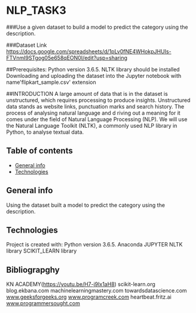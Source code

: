 # NLP_TASK3
###Use a given dataset to build a model to predict the category using the description. 

###Dataset Link
https://docs.google.com/spreadsheets/d/1pLv0fNE4WHokpJHUIs-FTVnmI9STgog05e658qEON0I/edit?usp=sharing

##Prerequisites:
Python version 3.6.5. 
NLTK library should be installed
Downloading and uploading the dataset into the Jupyter notebook with name'flipkart_sample.csv' extension

##INTRODUCTION
A large amount of data that is in the dataset is unstructured, which requires processing to produce insights. Unstructured data stands as website links, punctuation marks and search history. The process of analysing natural language and d riving out a meaning for it comes under the field of Natural Language Processing (NLP). We will use the Natural Language Toolkit (NLTK), a commonly used NLP library in Python, to analyse textual data.

## Table of contents
* [General info](#general-info)
* [Technologies](#technologies)

## General info
Using the dataset built a model to predict the category using the description.
## Technologies
Project is created with:
Python version 3.6.5. 
Anaconda
JUPYTER
NLTK library 
SCIKIT_LEARN library

## Bibliograpghy
KN ACADEMY(https://youtu.be/H7-j9Ix1aH8)
scikit-learn.org
blog.ekbana.com
machinelearningmastery.com
towardsdatascience.com
www.geeksforgeeks.org
www.programcreek.com
heartbeat.fritz.ai
www.programmersought.com
